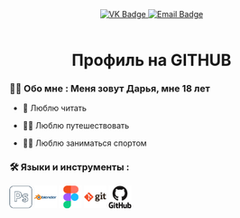 <div id="badges" align="center"> 
    <a href="https://vk.com/id722377012">
        <img src="https://img.shields.io/badge/VK-blue?style-for-the-badge&logo=VK&logoColor-white" alt="VK Badge"/> 
    </a> 
    <a href="https://mail.google.com/mail/u/1/#inbox">  
        <img src="https://img.shields.io/badge/EMAIL-red?style-for-the-badge&logo=Gmail&logoColor-white" alt="Email Badge"/> 
    </a> 
</div>

<div id="viewprof" align="center"> 
    <img src="https://komarev.com/ghpvc/?username=Nyni109&style-flat-square&color=blue" alt=""/> 
</div>

<div id="heythere" align="center"> 
    <h1>Профиль на GITHUB</h1> 
</div>


### :woman_technologist: Обо мне : Меня зовут Дарья, мне 18 лет


- :brain: Люблю читать

- :woman_pilot: Люблю путешествовать

- :biking_woman: Люблю заниматься спортом


### :hammer_and_wrench: Языки и инструменты :

<div> 
    <img src="https://github.com/devicons/devicon/blob/master/icons/photoshop/photoshop-line.svg" width="40" height="40"/> 
    <img src="https://github.com/devicons/devicon/blob/master/icons/blender/blender-original-wordmark.svg" width="40" height="40"/> 
    <img src="https://github.com/devicons/devicon/blob/master/icons/figma/figma-original.svg" width="40" height="40"/> 
    <img src="https://github.com/devicons/devicon/blob/master/icons/git/git-original-wordmark.svg" width="40" height="40"/> 
    <img src="https://github.com/devicons/devicon/blob/master/icons/github/github-original-wordmark.svg" width="40" height="40"/> 
</div>
